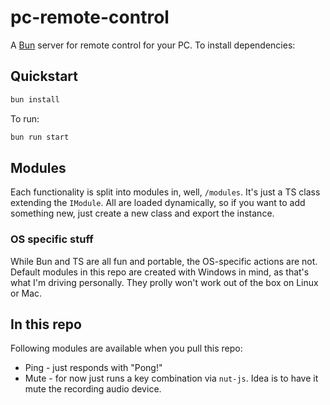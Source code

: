 # pc-remote-control
A [Bun](https://bun.sh) server for remote control for your PC.
To install dependencies:
## Quickstart
```bash
bun install
```

To run:

```bash
bun run start
```
## Modules
Each functionality is split into modules in, well, `/modules`. It's just a TS class extending the `IModule`. All are loaded dynamically, so if you want to add something new, just create a new class and export the instance.
### OS specific stuff
While Bun and TS are all fun and portable, the OS-specific actions are not. Default modules in this repo are created with Windows in mind, as that's what I'm driving personally. They prolly won't work out of the box on Linux or Mac.
## In this repo
Following modules are available when you pull this repo:
- Ping - just responds with "Pong!"
- Mute - for now just runs a key combination via `nut-js`. Idea is to have it mute the recording audio device.
